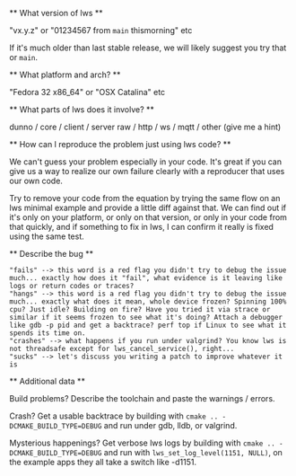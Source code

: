 ** What version of lws **

"vx.y.z" or "01234567 from `main` thismorning" etc

If it's much older than last stable release, we will likely suggest you try that
or `main`.

** What platform and arch? **

"Fedora 32 x86_64" or "OSX Catalina" etc

** What parts of lws does it involve? **

dunno / core / client / server
raw / http / ws / mqtt / other (give me a hint)

** How can I reproduce the problem just using lws code? **

We can't guess your problem especially in your code.  It's great if you can give us a way to
realize our own failure clearly with a reproducer that uses our own code.

Try to remove your code from the equation by trying the same flow on an lws minimal example and provide a little diff against that. We can find out if it's only on your platform, or only on that version, or only in your code from that quickly, and if something to fix in lws, I can confirm it really is fixed using the same test.

** Describe the bug **

    "fails" --> this word is a red flag you didn't try to debug the issue much... exactly how does it "fail", what evidence is it leaving like logs or return codes or traces?
    "hangs" --> this word is a red flag you didn't try to debug the issue much... exactly what does it mean, whole device frozen? Spinning 100% cpu? Just idle? Building on fire? Have you tried it via strace or similar if it seems frozen to see what it's doing? Attach a debugger like gdb -p pid and get a backtrace? perf top if Linux to see what it spends its time on.
    "crashes" --> what happens if you run under valgrind? You know lws is not threadsafe except for lws_cancel_service(), right...
    "sucks" --> let's discuss you writing a patch to improve whatever it is

** Additional data **

Build problems? Describe the toolchain and paste the warnings / errors.

Crash? Get a usable backtrace by building with `cmake .. -DCMAKE_BUILD_TYPE=DEBUG` and run under gdb, lldb, or valgrind.

Mysterious happenings? Get verbose lws logs by building with `cmake .. -DCMAKE_BUILD_TYPE=DEBUG` and run with `lws_set_log_level(1151, NULL)`, on the example apps they all take a switch like -d1151.

